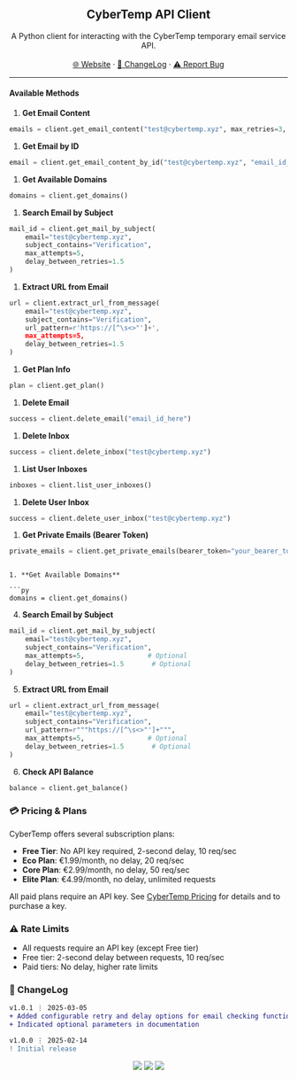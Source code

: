 <div align="center">
  <h2>CyberTemp API Client</h2>
  <p>
    A Python client for interacting with the CyberTemp temporary email service API.
    <br />
    <br />
    <a href="https://www.cybertemp.xyz">🌐 Website</a>
    ·
    <a href="#-changelog">📜 ChangeLog</a>
    ·
    <a href="https://github.com/sexfrance/cybertemp-wrapper/issues">⚠️ Report Bug</a>
  </p>
</div>

---

#### Available Methods

1. **Get Email Content**

```py
emails = client.get_email_content("test@cybertemp.xyz", max_retries=3, delay_between_retries=2.0)
```

1. **Get Email by ID**

```py
email = client.get_email_content_by_id("test@cybertemp.xyz", "email_id_here")
```

1. **Get Available Domains**

```py
domains = client.get_domains()
```

1. **Search Email by Subject**

```py
mail_id = client.get_mail_by_subject(
    email="test@cybertemp.xyz",
    subject_contains="Verification",
    max_attempts=5,
    delay_between_retries=1.5
)
```

1. **Extract URL from Email**

```py
url = client.extract_url_from_message(
    email="test@cybertemp.xyz",
    subject_contains="Verification",
    url_pattern=r'https://[^\s<>"']+',
    max_attempts=5,
    delay_between_retries=1.5
)
```

1. **Get Plan Info**

```py
plan = client.get_plan()
```

1. **Delete Email**

```py
success = client.delete_email("email_id_here")
```

1. **Delete Inbox**

```py
success = client.delete_inbox("test@cybertemp.xyz")
```

1. **List User Inboxes**

```py
inboxes = client.list_user_inboxes()
```

1. **Delete User Inbox**

```py
success = client.delete_user_inbox("test@cybertemp.xyz")
```

1. **Get Private Emails (Bearer Token)**

```py
private_emails = client.get_private_emails(bearer_token="your_bearer_token", email="test@cybertemp.xyz")
```
```

1. **Get Available Domains**

```py
domains = client.get_domains()
```

4. **Search Email by Subject**

```py
mail_id = client.get_mail_by_subject(
    email="test@cybertemp.xyz",
    subject_contains="Verification",
    max_attempts=5,                # Optional
    delay_between_retries=1.5       # Optional
)
```

5. **Extract URL from Email**

```py
url = client.extract_url_from_message(
    email="test@cybertemp.xyz",
    subject_contains="Verification",
    url_pattern=r"""https://[^\s<>"']+""",
    max_attempts=5,                # Optional
    delay_between_retries=1.5       # Optional
)
```

6. **Check API Balance**

```py
balance = client.get_balance()
```

### 💳 Pricing & Plans

CyberTemp offers several subscription plans:

- **Free Tier**: No API key required, 2-second delay, 10 req/sec
- **Eco Plan**: €1.99/month, no delay, 20 req/sec
- **Core Plan**: €2.99/month, no delay, 50 req/sec
- **Elite Plan**: €4.99/month, no delay, unlimited requests

All paid plans require an API key. See [CyberTemp Pricing](https://cybertemp.xyz/pricing) for details and to purchase a key.

### ⚠️ Rate Limits

- All requests require an API key (except Free tier)
- Free tier: 2-second delay between requests, 10 req/sec
- Paid tiers: No delay, higher rate limits

### 📜 ChangeLog

```diff
v1.0.1 ⋮ 2025-03-05
+ Added configurable retry and delay options for email checking functions
+ Indicated optional parameters in documentation

v1.0.0 ⋮ 2025-02-14
! Initial release
```

<p align="center">
  <img src="https://img.shields.io/badge/python-3.7+-blue.svg"/>
  <img src="https://img.shields.io/badge/license-MIT-green.svg"/>
  <img src="https://img.shields.io/badge/version-1.0.1-orange.svg"/>
</p>
